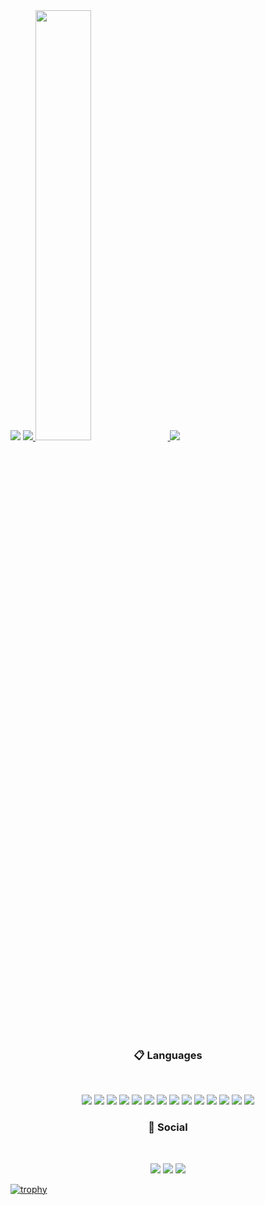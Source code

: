 <img src="https://capsule-render.vercel.app/api?type=waving&color=timeAuto&height=300&section=header&text=JongRak_Github" />





<a href="s">
  <img src="https://github-readme-stats.vercel.app/api/top-langs/?username=ShinJongRock&exclude_repo=dkssud8150.github.io&layout=compact&theme=tokyonight" />
</a>
<a href="s">
  <img src="https://github-readme-stats.vercel.app/api?username=ShinJongRock&theme=tokyonight&show_icons=true" width="42%" />
</a>
<a href="s">
  <img src="http://mazassumnida.wtf/api/v2/generate_badge?boj=whdfkr0630)](https://solved.ac/whdfkr0630/" />
</a>





<h3 align="center"><b>📋 Languages </b></h3>
</br>

<p align="center">
<img src="https://img.shields.io/badge/python-3670A0?style=for-the-badge&logo=python&logoColor=ffdd54"/>
<img src="https://img.shields.io/badge/html5-%23E34F26.svg?style=for-the-badge&logo=html5&logoColor=white"/>
<img src="\https://img.shields.io/badge/css3-%231572B6.svg?style=for-the-badge&logo=css3&logoColor=white"/>  
	
<img src="https://img.shields.io/badge/java-%23ED8B00.svg?style=for-the-badge&logo=java&logoColor=white"/>
<img src="https://img.shields.io/badge/spring-%236DB33F.svg?style=for-the-badge&logo=spring&logoColor=white"/>

<img src="https://img.shields.io/badge/NPM-%23000000.svg?style=for-the-badge&logo=npm&logoColor=white"/>
<img src="https://img.shields.io/badge/MUI-%230081CB.svg?style=for-the-badge&logo=mui&logoColor=white"/>
<img src="https://img.shields.io/badge/expo-1C1E24?style=for-the-badge&logo=expo&logoColor=#D04A37"/>
<img src="https://img.shields.io/badge/node.js-6DA55F?style=for-the-badge&logo=node.js&logoColor=white"/>
<img src="https://img.shields.io/badge/react-%2320232a.svg?style=for-the-badge&logo=react&logoColor=%2361DAFB"/>
<img src="https://img.shields.io/badge/react_native-%2320232a.svg?style=for-the-badge&logo=react&logoColor=%2361DAFB"/>
<img src="https://img.shields.io/badge/mysql-%2300f.svg?style=for-the-badge&logo=mysql&logoColor=white"/>
<img src="https://img.shields.io/badge/Oracle-F80000?style=for-the-badge&logo=oracle&logoColor=white"/>
<img src="https://img.shields.io/badge/javascript-%23323330.svg?style=for-the-badge&logo=javascript&logoColor=%23F7DF1E"/>

</p>

<h3 align="center"><b>💬 Social </b></h3>
</br>
<p align="center">
	<img src="https://img.shields.io/badge/Gmail-D14836?style=for-the-badge&logo=gmail&logoColor=white"/>
<a href="https://www.instagram.com/sjr_0630"><img src="https://img.shields.io/badge/Instagram-%23E4405F.svg?style=for-the-badge&logo=Instagram&logoColor=white&link=https://www.instagram.com/sjr_0630"/></a>
<a href="https://velog.io/@whdkfr0630"><img src="http://img.shields.io/badge/-Velog-20c997?style=for-the-badge&link=https://velog.io/@whdkfr0630"/></a>
</p>
    
             
             
 [![trophy](https://github-profile-trophy.vercel.app/?username=shinJongRock&row=1)](https://github.com/ryo-ma/github-profile-trophy)
             
             
             
             
             

                                                                                                                                    
                                                                                                                                                   
